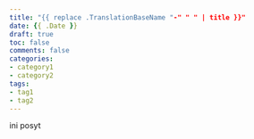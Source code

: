 ```yaml
---
title: "{{ replace .TranslationBaseName "-" " " | title }}"
date: {{ .Date }}
draft: true
toc: false
comments: false
categories:
- category1
- category2
tags:
- tag1
- tag2
---
```


ini posyt

<!--more-->
